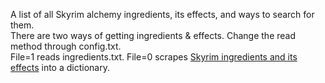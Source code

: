 A list of all Skyrim alchemy ingredients, its effects, and ways to search for them.  
There are two ways of getting ingredients & effects. Change the read method through config.txt.  
File=1 reads ingredients.txt. File=0 scrapes [Skyrim ingredients and its effects](http://www.ign.com/wikis/the-elder-scrolls-5-skyrim/List_of_Ingredients_with_Effects) into a dictionary. 

